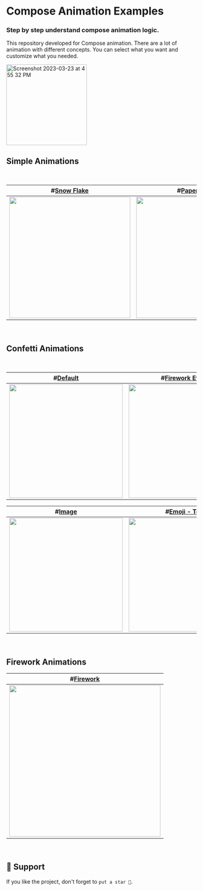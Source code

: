 # Compose Animation Examples

### Step by step understand compose animation logic.

This repository developed for Compose animation. There are a lot of animation with different concepts. You can select what you want and customize what you needed.

<img width="213" alt="Screenshot 2023-03-23 at 4 55 32 PM" src="https://user-images.githubusercontent.com/35576161/227126400-29ae3282-4c29-4db8-874d-8a0cedd93191.png">


## Simple Animations

<br/>

| **#[Snow Flake](app/src/main/java/com/esatgozcu/animationexamples/ui/animations/snowflake)** | **#[Paper Plane](app/src/main/java/com/esatgozcu/animationexamples/ui/animations/paperplane)** | **#[Blink Circle](app/src/main/java/com/esatgozcu/animationexamples/ui/animations/blinkcircle)** | **#[Circle Rotation](app/src/main/java/com/esatgozcu/animationexamples/ui/animations/circlerotation)** |
| --- | --- | --- | --- |
| <img src="https://user-images.githubusercontent.com/35576161/226112372-553c2a66-63d5-4650-9dfa-6f634926d974.gif" height="320"/> | <img src="https://user-images.githubusercontent.com/35576161/226112002-24f730b6-cd3d-49f8-9371-0a3883f7d0dc.gif" height="320"/> | <img src="https://user-images.githubusercontent.com/35576161/226112516-a8e1cf94-3990-46c2-ae63-09b944283732.gif" height="320"/> | <img src="https://user-images.githubusercontent.com/35576161/226112596-57de7076-d3f6-4f89-b422-34edd038eee6.gif" height="320"/> |

<br/>

## Confetti Animations

<br/>

| **#[Default](app/src/main/java/com/esatgozcu/animationexamples/ui/animations/confetticenter)** | **#[Firework Effect](app/src/main/java/com/esatgozcu/animationexamples/ui/animations/confetticenter)** |
| --- | --- |
| <img src="https://user-images.githubusercontent.com/35576161/226273324-8283c817-4966-4c37-89c8-fb91827eb7f8.gif" width="300"/> | <img src="https://user-images.githubusercontent.com/35576161/226272886-b496230b-dbb3-4abd-9683-c181988c7eca.gif" width="300"/> |

| **#[Image](app/src/main/java/com/esatgozcu/animationexamples/ui/animations/confetticenter)** | **#[Emoji - Text](app/src/main/java/com/esatgozcu/animationexamples/ui/animations/confetticenter)** |
| --- | --- |
| <img src="https://user-images.githubusercontent.com/35576161/226273152-e8701691-0940-4716-a887-55ca8f6691fd.gif" width="300"/> | <img src="https://user-images.githubusercontent.com/35576161/226273515-eb45eb18-db51-46df-9451-2b51b766926f.gif" width="300"/> |

<br/>

## Firework Animations

| **#[Firework](app/src/main/java/com/esatgozcu/animationexamples/ui/animations/fireworkcenter)** |
| --- |
| <img src="https://user-images.githubusercontent.com/35576161/227125717-5e279def-e08d-4d96-a711-236d8a82b179.gif" width="400"/> |

<br/>

## 🔨 Support

If you like the project, don't forget to `put a star 🌟`.
